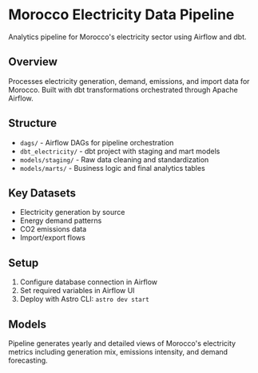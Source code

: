 # Morocco Electricity Data Pipeline

Analytics pipeline for Morocco's electricity sector using Airflow and dbt.

## Overview

Processes electricity generation, demand, emissions, and import data for Morocco. Built with dbt transformations orchestrated through Apache Airflow.

## Structure

- `dags/` - Airflow DAGs for pipeline orchestration
- `dbt_electricity/` - dbt project with staging and mart models
- `models/staging/` - Raw data cleaning and standardization
- `models/marts/` - Business logic and final analytics tables

## Key Datasets

- Electricity generation by source
- Energy demand patterns
- CO2 emissions data
- Import/export flows

## Setup

1. Configure database connection in Airflow
2. Set required variables in Airflow UI
3. Deploy with Astro CLI: `astro dev start`

## Models

Pipeline generates yearly and detailed views of Morocco's electricity metrics including generation mix, emissions intensity, and demand forecasting.